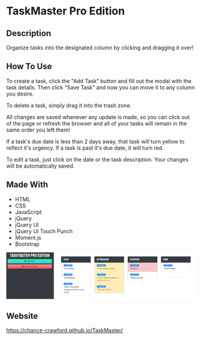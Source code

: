 # TaskMaster Pro Edition

## Description
Organize tasks into the designated column by clicking and dragging it over!

## How To Use
To create a task, click the "Add Task" button and fill out the modal
with the task details. Then click "Save Task" and now you can move it to any 
column you desire. 

To delete a task, simply drag it into the trash zone.

All changes are saved whenever any update is made, so you can click out 
of the page or refresh the browser and all of your tasks will remain in the same order you left them!

If a task's due date is less than 2 days away, that task will turn yellow to reflect
it's urgency. If a task is past it's due date, it will turn red.

To edit a task, just click on the date or the task description. Your changes will be
automatically saved.

## Made With
* HTML
* CSS
* JavaScript
* jQuery
* jQuery UI
* jQuery UI Touch Punch
* Moment.js
* Bootstrap

![Task Master Page](./assets/images/Capture.PNG)

## Website
https://chance-crawford.github.io/TaskMaster/